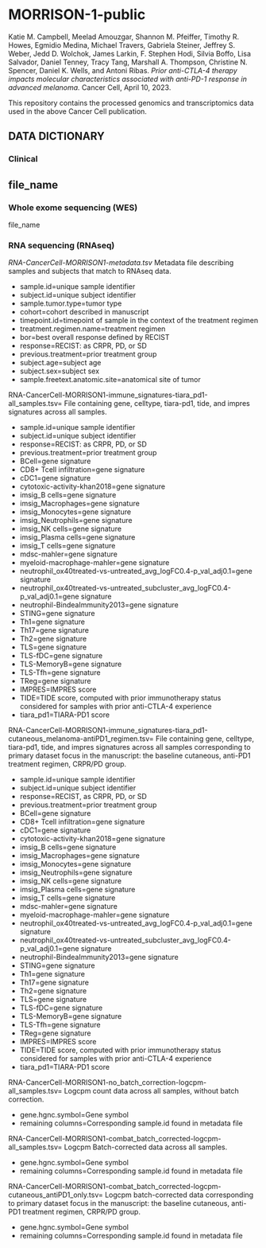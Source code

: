 # MORRISON-1-public
Katie M. Campbell, Meelad Amouzgar, Shannon M. Pfeiffer, Timothy R. Howes, Egmidio Medina, Michael Travers, Gabriela Steiner, Jeffrey S. Weber, Jedd D. Wolchok, James Larkin, F. Stephen Hodi, Silvia Boffo, Lisa Salvador, Daniel Tenney, Tracy Tang, Marshall A. Thompson, Christine N. Spencer, Daniel K. Wells, and Antoni Ribas. _Prior anti-CTLA-4 therapy impacts molecular characteristics associated with anti-PD-1 response in advanced melanoma._ Cancer Cell, April 10, 2023.

This repository contains the processed genomics and transcriptomics data used in the above Cancer Cell publication.

## DATA DICTIONARY
### Clinical
file_name
- 

### Whole exome sequencing (WES)
file_name

### RNA sequencing (RNAseq)
*RNA-CancerCell-MORRISON1-metadata.tsv*
Metadata file describing samples and subjects that match to RNAseq data.
- sample.id=unique sample identifier
- subject.id=unique subject identifier
- sample.tumor.type=tumor type
- cohort=cohort described in manuscript
- timepoint.id=timepoint of sample in the context of the treatment regimen
- treatment.regimen.name=treatment regimen
- bor=best overall response defined by RECIST
- response=RECIST: as CRPR, PD, or SD
- previous.treatment=prior treatment group
- subject.age=subject age
- subject.sex=subject sex
- sample.freetext.anatomic.site=anatomical site of tumor

RNA-CancerCell-MORRISON1-immune_signatures-tiara_pd1-all_samples.tsv= File containing gene, celltype, tiara-pd1, tide, and impres signatures across all samples.
- sample.id=unique sample identifier
- subject.id=unique subject identifier
- response=RECIST: as CRPR, PD, or SD
- previous.treatment=prior treatment group
- BCell=gene signature
- CD8+ Tcell infiltration=gene signature
- cDC1=gene signature
- cytotoxic-activity-khan2018=gene signature
- imsig_B cells=gene signature
- imsig_Macrophages=gene signature
- imsig_Monocytes=gene signature
- imsig_Neutrophils=gene signature
- imsig_NK cells=gene signature
- imsig_Plasma cells=gene signature
- imsig_T cells=gene signature
- mdsc-mahler=gene signature
- myeloid-macrophage-mahler=gene signature
- neutrophil_ox40treated-vs-untreated_avg_logFC0.4-p_val_adj0.1=gene signature
- neutrophil_ox40treated-vs-untreated_subcluster_avg_logFC0.4-p_val_adj0.1=gene signature
- neutrophil-BindeaImmunity2013=gene signature
- STING=gene signature
- Th1=gene signature
- Th17=gene signature
- Th2=gene signature
- TLS=gene signature
- TLS-fDC=gene signature
- TLS-MemoryB=gene signature
- TLS-Tfh=gene signature
- TReg=gene signature
- IMPRES=IMPRES score
- TIDE=TIDE score, computed with prior immunotherapy status considered for samples with prior anti-CTLA-4 experience
- tiara_pd1=TIARA-PD1 score 

RNA-CancerCell-MORRISON1-immune_signatures-tiara_pd1-cutaneous_melanoma-antiPD1_regimen.tsv= File containing gene, celltype, tiara-pd1, tide, and impres signatures across all samples corresponding to primary dataset focus in the manuscript: the baseline cutaneous, anti-PD1 treatment regimen, CRPR/PD group.
- sample.id=unique sample identifier
- subject.id=unique subject identifier
- response=RECIST, as CRPR, PD, or SD
- previous.treatment=prior treatment group
- BCell=gene signature
- CD8+ Tcell infiltration=gene signature
- cDC1=gene signature
- cytotoxic-activity-khan2018=gene signature
- imsig_B cells=gene signature
- imsig_Macrophages=gene signature
- imsig_Monocytes=gene signature
- imsig_Neutrophils=gene signature
- imsig_NK cells=gene signature
- imsig_Plasma cells=gene signature
- imsig_T cells=gene signature
- mdsc-mahler=gene signature
- myeloid-macrophage-mahler=gene signature
- neutrophil_ox40treated-vs-untreated_avg_logFC0.4-p_val_adj0.1=gene signature
- neutrophil_ox40treated-vs-untreated_subcluster_avg_logFC0.4-p_val_adj0.1=gene signature
- neutrophil-BindeaImmunity2013=gene signature
- STING=gene signature
- Th1=gene signature
- Th17=gene signature
- Th2=gene signature
- TLS=gene signature
- TLS-fDC=gene signature
- TLS-MemoryB=gene signature
- TLS-Tfh=gene signature
- TReg=gene signature
- IMPRES=IMPRES score
- TIDE=TIDE score, computed with prior immunotherapy status considered for samples with prior anti-CTLA-4 experience
- tiara_pd1=TIARA-PD1 score 

RNA-CancerCell-MORRISON1-no_batch_correction-logcpm-all_samples.tsv= Logcpm count data across all samples, without batch correction.
- gene.hgnc.symbol=Gene symbol
- remaining columns=Corresponding sample.id found in metadata file

RNA-CancerCell-MORRISON1-combat_batch_corrected-logcpm-all_samples.tsv=  Logcpm Batch-corrected data across all samples.
- gene.hgnc.symbol=Gene symbol
- remaining columns=Corresponding sample.id found in metadata file

RNA-CancerCell-MORRISON1-combat_batch_corrected-logcpm-cutaneous_antiPD1_only.tsv= Logcpm batch-corrected data corresponding to primary dataset focus in the manuscript: the baseline cutaneous, anti-PD1 treatment regimen, CRPR/PD group.
- gene.hgnc.symbol=Gene symbol
- remaining columns=Corresponding sample.id found in metadata file









